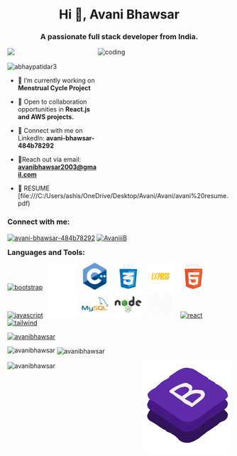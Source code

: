 <h1 align="center">Hi 👋, Avani Bhawsar</h1>

<h3 align="center">A passionate full stack developer from India.</h3>
<img src="banner3.png">


<img align="right" alt="coding" width="300" height="300" src="https://user-images.githubusercontent.com/74038190/212747657-7a8d59da-69c8-4110-8ea8-f8102fd0b413.gif">

<p align="left"> <img src="https://komarev.com/ghpvc/?username=abhaypatidar3&label=Profile%20views&color=0e75b6&style=flat" alt="abhaypatidar3" /> </p>

- 🔭 I’m currently working on **Menstrual Cycle Project**

- 👯 Open to collaboration opportunities in **React.js and AWS projects.**

- 🤝 Connect with me on LinkedIn: **avani-bhawsar-484b78292**

- 📨Reach out via email: **avanibhawsar2003@gmail.com**


- 📄 RESUME [file:///C:/Users/ashis/OneDrive/Desktop/Avani/Avani/avani%20resume.pdf)

<h3 align="left">Connect with me:</h3>
<p align="left">
<a href="https://linkedin.com/in/avani-bhawsar-484b78292" target="blank"><img align="center" src="https://user-images.githubusercontent.com/74038190/235294012-0a55e343-37ad-4b0f-924f-c8431d9d2483.gif" alt="avani-bhawsar-484b78292" height="80" width="80" /></a>
<a href="https://www.leetcode.com/AvaniiB" target="blank"><img align="center" src="https://raw.githubusercontent.com/rahuldkjain/github-profile-readme-generator/master/src/images/icons/Social/leet-code.svg" alt="AvaniiiB" height="60" width="60" /></a>
</p>
<div style="display: flex; align-items: center;">
  <h3 style="margin: 0;">Languages and Tools:</h3>
</div>

<p align="left">
  <a href="https://getbootstrap.com" target="_blank" rel="noreferrer" style="display:inline-block; margin-right:10px;">
    <img src="bootstrap.gif" alt="bootstrap" width="60" height="60"/>
  </a>
  <a href="https://www.cprogramming.com/" target="_blank" rel="noreferrer" style="display:inline-block; margin-right:10px;">
    <img src="c.gif" alt="c" width="60" height="60"/>
  </a>
  <a href="https://www.w3schools.com/cpp/" target="_blank" rel="noreferrer" style="display:inline-block; margin-right:10px;">
    <img src="https://raw.githubusercontent.com/devicons/devicon/master/icons/cplusplus/cplusplus-original.svg" alt="cplusplus" width="60" height="60"/>
  </a>
  <a href="https://www.w3schools.com/css/" target="_blank" rel="noreferrer" style="display:inline-block; margin-right:10px;">
    <img src="css.gif" alt="css3" width="60" height="60"/>
  </a>
  <a href="https://expressjs.com" target="_blank" rel="noreferrer" style="display:inline-block; margin-right:10px;">
    <img src="express.gif" alt="express" width="60" height="60"/>
  </a>
  <a href="https://www.w3.org/html/" target="_blank" rel="noreferrer" style="display:inline-block; margin-right:10px;">
    <img src="html.gif" alt="html5" width="60" height="60"/>
  </a>
  <a href="https://developer.mozilla.org/en-US/docs/Web/JavaScript" target="_blank" rel="noreferrer" style="display:inline-block; margin-right:10px;">
    <img src="https://user-images.githubusercontent.com/74038190/212257454-16e3712e-945a-4ca2-b238-408ad0bf87e6.gif" alt="javascript" width="60" height="60"/>
  </a>
  <a href="https://www.mongodb.com/" target="_blank" rel="noreferrer" style="display:inline-block; margin-right:10px;">
    <img src="mongo.gif" alt="mongodb" width="60" height="60"/>
  </a>
  <a href="https://www.mysql.com/" target="_blank" rel="noreferrer" style="display:inline-block; margin-right:10px;">
    <img src="https://raw.githubusercontent.com/devicons/devicon/master/icons/mysql/mysql-original-wordmark.svg" alt="mysql" width="60" height="60"/>
  </a>
  <a href="https://nodejs.org" target="_blank" rel="noreferrer" style="display:inline-block; margin-right:10px;">
    <img src="https://raw.githubusercontent.com/devicons/devicon/master/icons/nodejs/nodejs-original-wordmark.svg" alt="nodejs" width="60" height="60"/>
  </a>
  <a href="https://postman.com" target="_blank" rel="noreferrer" style="display:inline-block; margin-right:10px;">
    <img src="pm.gif" alt="postman" width="60" height="60"/>
  </a>
  <a href="https://reactjs.org/" target="_blank" rel="noreferrer" style="display:inline-block; gap=5px;">
    <img src="https://user-images.githubusercontent.com/74038190/212257467-871d32b7-e401-42e8-a166-fcfd7baa4c6b.gif" alt="react" width="60" height="60"/>
  </a>
  <a href="https://tailwindcss.com/" target="_blank" rel="noreferrer" style="display:inline-block; margin-right:10px;">
    <img src="https://www.vectorlogo.zone/logos/tailwindcss/tailwindcss-icon.svg" alt="tailwind" width="60" height="60"/>
  </a>
</p>

<p align="left"> <a href="https://github.com/ryo-ma/github-profile-trophy"><img src="https://github-profile-trophy.vercel.app/?username=avanibhawsar" alt="avanibhawsar" /></a> </p>

<p><img align="left" src="https://github-readme-stats.vercel.app/api/top-langs?username=avanibhawsar&show_icons=true&locale=en&layout=compact" alt="avanibhawsar" /></p>

<p>&nbsp;<img align="center" src="https://github-readme-stats.vercel.app/api?username=avanibhawsar&show_icons=true&locale=en" alt="avanibhawsar" /></p>

<img align="right" alt="coding" width="200" height="200" src="extra.gif">

<p><img align="center" src="https://github-readme-streak-stats.herokuapp.com/?user=avanibhawsar&" alt="avanibhawsar" /></p>
